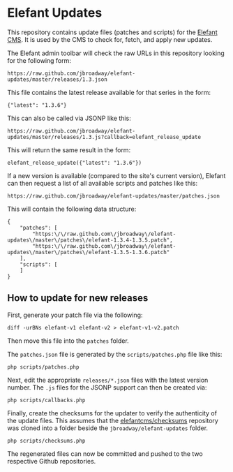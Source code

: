 # Elefant Updates

This repository contains update files (patches and scripts) for the
[Elefant CMS](http://www.elefantcms.com/). It is used by the CMS to
check for, fetch, and apply new updates.

The Elefant admin toolbar will check the raw URLs in this repository
looking for the following form:

	https://raw.github.com/jbroadway/elefant-updates/master/releases/1.3.json

This file contains the latest release available for that series in the form:

	{"latest": "1.3.6"}

This can also be called via JSONP like this:

	https://raw.github.com/jbroadway/elefant-updates/master/releases/1.3.js?callback=elefant_release_update

This will return the same result in the form:

	elefant_release_update({"latest": "1.3.6"})

If a new version is available (compared to the site's current version),
Elefant can then request a list of all available scripts and patches
like this:

	https://raw.github.com/jbroadway/elefant-updates/master/patches.json

This will contain the following data structure:

	{
		"patches": [
			"https:\/\/raw.github.com\/jbroadway\/elefant-updates\/master\/patches\/elefant-1.3.4-1.3.5.patch",
			"https:\/\/raw.github.com\/jbroadway\/elefant-updates\/master\/patches\/elefant-1.3.5-1.3.6.patch"
		],
		"scripts": [
		]
	}

## How to update for new releases

First, generate your patch file via the following:

	diff -urBNs elefant-v1 elefant-v2 > elefant-v1-v2.patch

Then move this file into the `patches` folder.

The `patches.json` file is generated by the `scripts/patches.php` file like this:

	php scripts/patches.php

Next, edit the appropriate `releases/*.json` files with the latest version number.
The `.js` files for the JSONP support can then be created via:

	php scripts/callbacks.php

Finally, create the checksums for the updater to verify the authenticity of the
update files. This assumes that the [elefantcms/checksums](https://github.com/elefantcms/checksums)
repository was cloned into a folder beside the `jbroadway/elefant-updates` folder.

	php scripts/checksums.php

The regenerated files can now be committed and pushed to the two respective Github
repositories.
